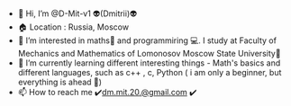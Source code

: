 - 👋 Hi, I’m @D-Mit-v1 👽(Dmitrii)👽
- 🏠 Location : Russia, Moscow 
- 👀 I’m interested in maths📖 and programmiring 💻. I study at Faculty of Mechanics and Mathematics of Lomonosov Moscow State University🔆
- 🌱 I’m currently learning different interesting things - Math's basics and different languages, such as c++ , c, Python (  i am only a beginner, but everything is ahead 👾)  
- 📫 How to reach me   ✔️dm.mit.20.@gmail.com ✔️

<!---
D-Mit-v1/D-Mit-v1 is a ✨ special ✨ repository because its `README.md` (this file) appears on your GitHub profile.
You can click the Preview link to take a look at your changes.
--->
